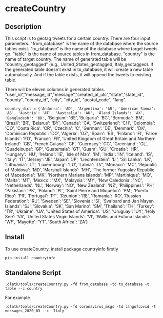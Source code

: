 # createCountry

## Description

This script is to geotag tweets for a certain country. There are four input parameters. "from_database" is the name of the database where the source tables exist. "to_database" is the name of the database where target tweets go. "table" is the name of source tables in from_database. "country" is the name of target country. The name of generated table will be "country_geotagged" (e.g., United_States_geotagged, Italy_geotagged). If the generated table doesn't exist in to_database, it will create a new table automatically. And if the table exists, it will append the tweets to existing table. 

There will be eleven columns in generated tables. "user_id","message_id","message","created_at_utc","state","state_id", "county", "county_id", "city", "city_id", "postal_code", "lang".

```country_dict = {'Andorra': 'AD', 'Argentina': 'AR', 'American Samoa': 'AS', 'Austria': 'AT', 'Australia': 'AU', 'Åland Islands': 'AX', 'Bangladesh': 'BD',```
                'Belgium': 'BE', 'Bulgaria': 'BG', 'Bermuda': 'BM', 'Brazil': 'BR', 'Belarus': 'BY', 'Canada': 'CA', 'Switzerland': 'CH',
                'Colombia': 'CO', 'Costa Rica': 'CR', 'Czechia': 'C', 'German': 'DE', 'Denmark': 'DK', 'Dominican Republic': 'DO', 'Algeria': 'DZ',
                'Spain': 'ES', 'Finland': 'FI', 'Faroe Islands': 'FO', 'France': 'FR', 'United Kingdom of Great Britain and Northern Ireland': 'GB',
                'French Guiana': 'GF', 'Guernsey': 'GG', 'Greenland': 'GL', 'Guadeloupe': 'GP', 'Guatemala': 'GT', 'Guam': 'GU', 'Croatia': 'HR',
                'Hungary': 'HU', 'Ireland': 'IE', 'Isle of Man': 'IM', 'India': 'IN', 'Iceland': 'IS', 'Italy': 'IT', 'Jersey': 'JE', 'Japan': 'JP',
                'Liechtenstein': 'LI', 'Sri Lanka': 'LK', 'Lithuania': 'LT', 'Luxembourg': 'LU', 'Latvia': 'LV', 'Monaco': 'MC',
                'Republic of Moldova': 'MD', 'Marshall Islands': 'MH', 'The former Yugoslav Republic of Macedonia': 'MK',
                'Northern Mariana Islands': 'MP', 'Martinique': 'MQ', 'Malta': 'MT', 'Mexico': 'MX', 'Malaysia': 'MY', 'New Caledonia': 'NC',
                'Netherlands': 'NL', 'Norway': 'NO', 'New Zealand': 'NZ', 'Philippines': 'PH', 'Pakistan': 'PK', 'Poland': 'PL',
                'Saint Pierre and Miquelon': 'PM', 'Puerto Rico': 'PR', 'Portugal': 'PT', 'Réunion': 'RE', 'Romania': 'RO', 'Russian Federation': 'RU',
                'Sweden': 'SE', 'Slovenia': 'SI', 'Svalbard and Jan Mayen Islands': 'SJ', 'Slovakia': 'SK', 'San Marino': 'SM', 'Thailand': 'TH',
                'Turkey': 'TR', 'Ukraine': 'UA', 'United States of America': 'US', 'Uruguay': 'UY', 'Holy See': 'VA', 'United States Virgin Islands': 'VI',
                'Wallis and Futuna Islands': 'WF', 'Mayotte': 'YT', 'South Africa': 'ZA'}


## Install

To use createCountry, install package countryinfo firstly

```pip install countryinfo```

## Standalone Script

```.dlatk/tools/createCountry.py -fd from_database -td to_database -t table --c country```

For example

```.dlatk/tools/createCountry.py -fd coronavirus_msgs -td langofcovid -t messages_2020_03 --c 'Italy'```


